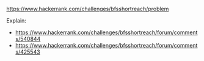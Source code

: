 https://www.hackerrank.com/challenges/bfsshortreach/problem

Explain:

- https://www.hackerrank.com/challenges/bfsshortreach/forum/comments/540844
- https://www.hackerrank.com/challenges/bfsshortreach/forum/comments/425543
